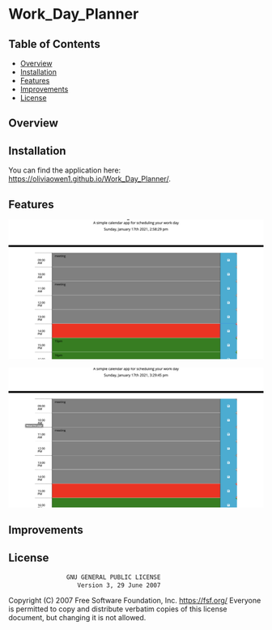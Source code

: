 # Work_Day_Planner

## Table of Contents

* [Overview](#Overview)
* [Installation](#Installation)
* [Features](#Features)
* [Improvements](#Improvements)
* [License](#license)


## Overview


## Installation


You can find the application here:  https://oliviaowen1.github.io/Work_Day_Planner/.

## Features



![The current time 2PM in red, past in grey, future in green](https://raw.githubusercontent.com/oliviaowen1/Work_Day_Planner/main/Assets/Screenshot%202021-01-17%20at%2014.59.03.png)



![The current time now 3PM in red, past in grey, future in green](https://raw.githubusercontent.com/oliviaowen1/Work_Day_Planner/main/Assets/Screenshot%202021-01-17%20at%2015.30.00.png)





## Improvements



## License
                    GNU GENERAL PUBLIC LICENSE
                       Version 3, 29 June 2007

 Copyright (C) 2007 Free Software Foundation, Inc. <https://fsf.org/>
 Everyone is permitted to copy and distribute verbatim copies
 of this license document, but changing it is not allowed.